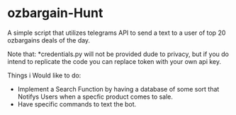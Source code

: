 # ozbargain-Hunt
A simple script that utilizes telegrams API to send a text to a user of top 20 ozbargains deals of the day.

Note that:
   *credentials.py will not be provided dude to privacy, but if you do intend to replicate the code you can replace token with your own api key.
        
        

Things i Would like to do: 
* Implement a Search Function by having a database of some sort that Notifys Users when a specfic product comes to sale.
* Have specific commands to text the bot.

